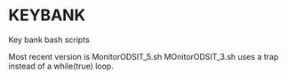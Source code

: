 # KEYBANK
Key bank bash scripts

Most recent version is MonitorODSIT_5.sh
MOnitorODSIT_3.sh uses a trap instead of a while(true) loop.
